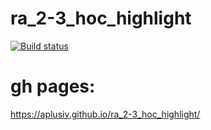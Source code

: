 # ra_2-3_hoc_highlight
[![Build status](https://ci.appveyor.com/api/projects/status/m1k08q9ftsnyfu6j?svg=true)](https://ci.appveyor.com/project/AplusIv/ra-2-3-hoc-highlight)

# gh pages:
https://aplusiv.github.io/ra_2-3_hoc_highlight/